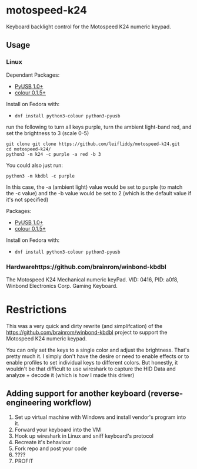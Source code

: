 
# motospeed-k24

Keyboard backlight control for the Motospeed K24 numeric keypad. 

## Usage

### Linux

Dependant Packages:

* [PyUSB 1.0+](https://github.com/pyusb/pyusb)
* [colour 0.1.5+](https://github.com/vaab/colour)


Install on Fedora with:
* ```dnf install python3-colour python3-pyusb```


run the following to turn all keys purple, turn the ambient light-band red, and set the brightness to 3 (scale 0-5)

```
git clone git clone https://github.com/leifliddy/motospeed-k24.git
cd motospeed-k24/
python3 -m k24 -c purple -a red -b 3 
```

You could also just run: 
```
python3 -m kbdbl -c purple
```

In this case, the -a (ambient light) value would be set to purple (to match the -c value) and the -b value would be set to 2 (which is the default value if it's not specified)


Packages:

* [PyUSB 1.0+](https://github.com/pyusb/pyusb)
* [colour 0.1.5+](https://github.com/vaab/colour)


Install on Fedora with:
* ```dnf install python3-colour python3-pyusb```


### Hardwarehttps://github.com/brainrom/winbond-kbdbl

The Motospeed K24 Mechanical numeric keyPad. 
VID: 0416, PID: a0f8, Winbond Electronics Corp. Gaming Keyboard.

# Restrictions
This was a very quick and dirty rewrite (and simplifcation) of the https://github.com/brainrom/winbond-kbdbl project
to support the Motospeed K24 numeric keypad.

You can only set the keys to a single color and adjust the brightness. That's pretty much it. 
I simply don't have the desire or need to enable effects or to enable profiles to set individual keys to different colors. 
But honestly, it wouldn't be that difficult to use wireshark to capture the HID Data and analyze + decode it (which is how I made this driver)


## Adding support for another keyboard (reverse-engineering workflow)
1. Set up virtual machine with Windows and install vendor's program into it. 
2. Forward your keyboard into the VM
3. Hook up wireshark in Linux and sniff keyboard's protocol
4. Recreate it's behaviour
5. Fork repo and post your code
6. ????
7. PROFIT
